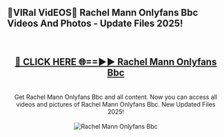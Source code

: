<h2>🔴VIRal VidEOS🔴 Rachel Mann Onlyfans Bbc Videos And Photos - Update Files 2025!</h2>
<br>
<div align="center">
<h2><a href="https://virallinks.top/odZfE0" rel="nofollow">🔴 CLICK HERE 🌐==►► Rachel Mann Onlyfans Bbc</a></h2>
<br>
Get Rachel Mann Onlyfans Bbc and all content. Now you can access all videos and pictures of Rachel Mann Onlyfans Bbc. New Updated Files 2025!
<br>
<br>
<a href="https://virallinks.top/odZfE0" rel="nofollow" data-target="animated-image.originalLink"><img src="https://i.imgur.com/dJHk4Zq.gif)" alt="Rachel Mann Onlyfans Bbc" style="max-width: 100%; display: inline-block;" data-target="animated-image.originalImage"></a>
</div>
<br>
